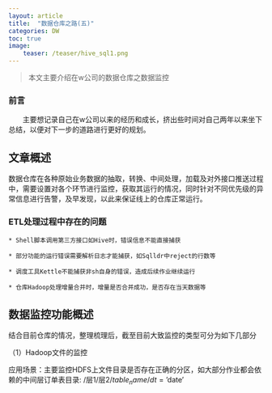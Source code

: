 ```yaml
---
layout: article
title:  "数据仓库之路(五)"
categories: DW
toc: true
image:
    teaser: /teaser/hive_sql1.png
---
```


> 本文主要介绍在w公司的数据仓库之数据监控


### 前言
&emsp;&emsp;主要想记录自己在w公司以来的经历和成长，挤出些时间对自己两年以来坐下总结，以便对下一步的道路进行更好的规划。
## 文章概述
数据仓库在各种原始业务数据的抽取，转换、中间处理，加载及对外接口推送过程中，需要设置对各个环节进行监控，获取其运行的情况，同时针对不同优先级的异常信息进行告警，及早发现，以此来保证线上的仓库正常运行。
### ETL处理过程中存在的问题
   
    * Shell脚本调用第三方接口如Hive时，错误信息不能直接捕获
   
    * 部分功能的运行错误需要解析日志才能捕获，如Sqlldr中reject的行数等
   
    * 调度工具Kettle不能捕获非sh自身的错误，造成后续作业继续运行
   
    * 仓库Hadoop处理增量合并时，增量是否合并成功，是否存在当天数据等
   
## 数据监控功能概述
结合目前仓库的情况，整理梳理后，截至目前大致监控的类型可分为如下几部分

（1）Hadoop文件的监控

 应用场景：主要监控HDFS上文件目录是否存在正确的分区，如大部分作业都会依赖的中间层订单表目录: /层1/层2/$table_name/dt=’$date’